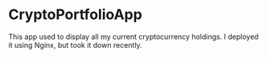 # CryptoPortfolioApp
This app used to display all my current cryptocurrency holdings. I deployed it using Nginx, but took it down recently.
